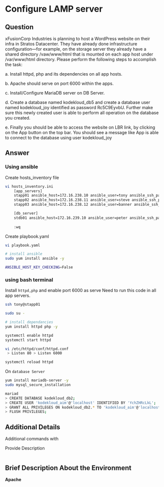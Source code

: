 # Configure LAMP server

## Question

xFusionCorp Industries is planning to host a WordPress website on their infra in Stratos Datacenter. They have already done infrastructure configuration—for example, on the storage server they already have a shared directory /vaw/www/html that is mounted on each app host under /var/www/html directory. Please perform the following steps to accomplish the task:

a. Install httpd, php and its dependencies on all app hosts.

b. Apache should serve on port 6000 within the apps.

c. Install/Configure MariaDB server on DB Server.

d. Create a database named kodekloud_db5 and create a database user named kodekloud_joy identified as password Rc5C9EyvbU. Further make sure this newly created user is able to perform all operation on the database you created.

e. Finally you should be able to access the website on LBR link, by clicking on the App button on the top bar. You should see a message like App is able to connect to the database using user kodekloud_joy

## Answer
### Using ansible

Create hosts_inventory file
```bash
vi hosts_inventory.ini
    [app_servers]
    stapp01 ansible_host=172.16.238.10 ansible_user=tony ansible_ssh_pass=Ir0nM@n ansible_become_pass=Ir0nM@n
    stapp02 ansible_host=172.16.238.11 ansible_user=steve ansible_ssh_pass=Am3ric@ ansible_become_pass=Am3ric@
    stapp03 ansible_host=172.16.238.12 ansible_user=banner ansible_ssh_pass=BigGr33n ansible_become_pass=BigGr33n

    [db_server]
    stdb01 ansible_host=172.16.239.10 ansible_user=peter ansible_ssh_pass=Sp!dy ansible_become_pass=Sp!dy
    
    :wq
```

Create playbook.yaml
```bash
vi playbook.yaml


```


```bash
# install ansible
sudo yum install ansible -y

ANSIBLE_HOST_KEY_CHECKING=False

```

### using bash terminal

Install `httpd,php` and enable port 6000 as serve
Need to run this code in all app servers.
```bash
ssh tony@stapp01

sudo su -

# install dependancies
yum install httpd php -y

systemctl enable httpd
systemctl start httpd 

vi /etc/httpd/conf/httpd.conf
 > Listen 80 > Listen 6000

systemctl reload httpd
```

On `database Server` 
```bash
yum install mariadb-server -y
sudo mysql_secure_installation

mariad
> CREATE DATABASE kodekloud_db2;
> CREATE USER 'kodekloud_aim'@'localhost' IDENTIFIED BY 'YchZHRcLkL';
> GRANT ALL PRIVILEGES ON kodekloud_db2.* TO 'kodekloud_aim'@'localhost'
> FLUSH PRIVILEGES;
```
## Additional Details

Additional commands with

Provide Description
```bash

```

## Brief Description About the Environment

**Apache**


